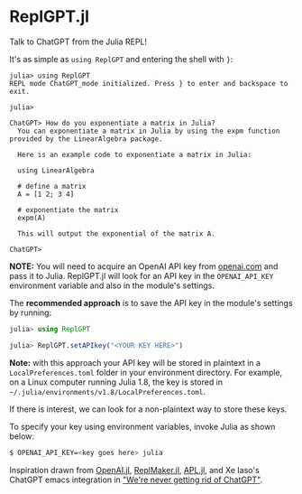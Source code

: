 # ReplGPT.jl

Talk to ChatGPT from the Julia REPL!

It's as simple as `using ReplGPT` and entering the shell with `}`:
```
julia> using ReplGPT
REPL mode ChatGPT_mode initialized. Press } to enter and backspace to exit.

julia> 

ChatGPT> How do you exponentiate a matrix in Julia?
  You can exponentiate a matrix in Julia by using the expm function provided by the LinearAlgebra package.

  Here is an example code to exponentiate a matrix in Julia:

  using LinearAlgebra
  
  # define a matrix
  A = [1 2; 3 4]
  
  # exponentiate the matrix
  expm(A)

  This will output the exponential of the matrix A.

ChatGPT> 
```

**NOTE:** You will need to acquire an OpenAI API key from [openai.com](openai.com) and pass it to Julia. ReplGPT.jl
will look for an API key in the `OPENAI_API_KEY` environment variable and also in the module's settings.

The **recommended approach** is to save the API key in the 
module's settings by running:

```julia
julia> using ReplGPT

julia> ReplGPT.setAPIkey("<YOUR KEY HERE>")
```

**Note:** with this approach your API key will be stored in plaintext in a 
`LocalPreferences.toml` folder in your environment directory. For example, on a Linux computer running Julia 1.8, the key is
stored in 
`~/.julia/environments/v1.8/LocalPreferences.toml`.

If there is interest, we can look for a non-plaintext way to store these keys.

To specify your key using environment variables, invoke Julia
as shown below:

```sh
$ OPENAI_API_KEY=<key goes here> julia
```



Inspiration drawn from 
[OpenAI.jl](https://github.com/rory-linehan/OpenAI.jl), 
[ReplMaker.jl](https://github.com/MasonProtter/ReplMaker.jl), 
[APL.jl](https://github.com/shashi/APL.jl),
and Xe Iaso's ChatGPT emacs integration in 
["We're never getting rid of ChatGPT"](https://xeiaso.net/blog/chatgpt-emacs).
